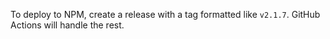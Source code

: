 To deploy to NPM, create a release with a tag formatted like `v2.1.7`. GitHub Actions will handle the rest.